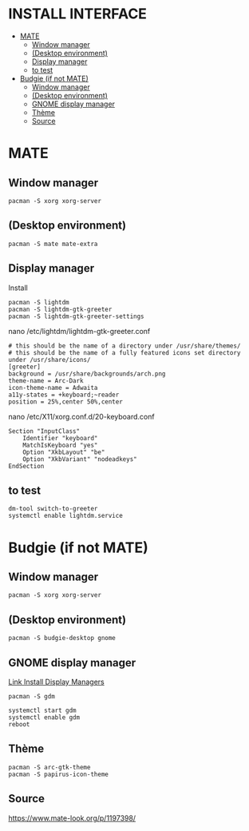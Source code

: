 # INSTALL INTERFACE 

- [MATE](#mate)
  - [Window manager](#window-manager)
  - [(Desktop environment)](#desktop-environment)
  - [Display manager](#display-manager)
  - [to test](#to-test)
- [Budgie (if not MATE)](#budgie-if-not-mate)
  - [Window manager](#window-manager-1)
  - [(Desktop environment)](#desktop-environment-1)
  - [GNOME display manager](#gnome-display-manager)
  - [Thème](#th%c3%a8me)
  - [Source](#source)


# MATE

## Window manager
    pacman -S xorg xorg-server
## (Desktop environment)
    pacman -S mate mate-extra
## Display manager
Install 

    pacman -S lightdm
    pacman -S lightdm-gtk-greeter
    pacman -S lightdm-gtk-greeter-settings

nano /etc/lightdm/lightdm-gtk-greeter.conf

    # this should be the name of a directory under /usr/share/themes/
    # this should be the name of a fully featured icons set directory under /usr/share/icons/
    [greeter]                                            
    background = /usr/share/backgrounds/arch.png        
    theme-name = Arc-Dark
    icon-theme-name = Adwaita
    a11y-states = +keyboard;~reader
    position = 25%,center 50%,center

nano /etc/X11/xorg.conf.d/20-keyboard.conf

    Section "InputClass"
        Identifier "keyboard"
        MatchIsKeyboard "yes"
        Option "XkbLayout" "be"
        Option "XkbVariant" "nodeadkeys"
    EndSection
## to test
    dm-tool switch-to-greeter
    systemctl enable lightdm.service

# Budgie (if not MATE)
## Window manager
    pacman -S xorg xorg-server
## (Desktop environment)
    pacman -S budgie-desktop gnome
## GNOME display manager 
[Link Install Display Managers](https://wiki.manjaro.org/index.php/Install_Display_Managers)

    pacman -S gdm

    systemctl start gdm
    systemctl enable gdm
    reboot


## Thème 

    pacman -S arc-gtk-theme
    pacman -S papirus-icon-theme

## Source

https://www.mate-look.org/p/1197398/
